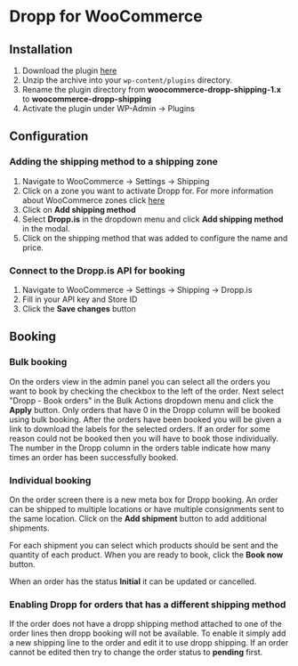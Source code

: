 # Dropp for WooCommerce

## Installation

1. Download the plugin [here](https://github.com/CoveAS/woocommerce-dropp-shipping/archive/1.0.0.zip)
2. Unzip the archive into your `wp-content/plugins` directory.
3. Rename the plugin directory from **woocommerce-dropp-shipping-1.x** to **woocommerce-dropp-shipping**
4. Activate the plugin under WP-Admin → Plugins

## Configuration

### Adding the shipping method to a shipping zone

1. Navigate to WooCommerce → Settings → Shipping
2. Click on a zone you want to activate Dropp for. For more information about WooCommerce zones click [here](https://docs.woocommerce.com/document/setting-up-shipping-zones/)
3. Click on **Add shipping method**
4. Select **Dropp.is** in the dropdown menu and click **Add shipping method** in the modal.
5. Click on the shipping method that was added to configure the name and price.

### Connect to the Dropp.is API for booking

1. Navigate to  WooCommerce → Settings → Shipping → Dropp.is
2. Fill in your API key and Store ID
3. Click the **Save changes** button

## Booking

### Bulk booking

On the orders view in the admin panel you can select all the orders you want to book by checking the checkbox to the left of the order. Next select "Dropp - Book orders" in the Bulk Actions dropdown menu and click the **Apply** button. Only orders that have 0 in the Dropp column will be booked using bulk booking. After the orders have been booked you will be given a link to download the labels for the selected orders. If an order for some reason could not be booked then you will have to book those individually. The number in the Dropp column in the orders table indicate how many times an order has been successfully booked.

### Individual booking

On the order screen there is a new meta box for Dropp booking. An order can be shipped to multiple locations or have multiple consignments sent to the same location. Click on the **Add shipment** button to add additional shipments.

For each shipment you can select which products should be sent and the quantity of each product. When you are ready to book, click the **Book now** button.

When an order has the status **Initial** it can be updated or cancelled.

### Enabling Dropp for orders that has a different shipping method

If the order does not have a dropp shipping method attached to one of the order lines then dropp booking will not be available. To enable it simply add a new shipping line to the order and edit it to use dropp shipping. If an order cannot be edited then try to change the order status to **pending** first.
